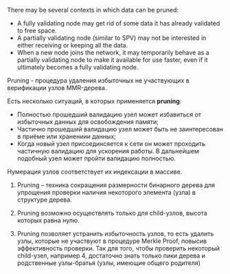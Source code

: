 There may be several contexts in which data can be pruned:

* A fully validating node may get rid of some data it has already validated to
free space.
* A partially validating node (similar to SPV) may not be interested in either
receiving or keeping all the data.
* When a new node joins the network, it may temporarily behave as a partially
validating node to make it available for use faster, even if it ultimately becomes
a fully validating node.

Pruning - процедура удаления избыточных не участвующих в верификации узлов MMR-дерева.

Есть несколько ситуаций, в которых применяется **pruning**:
* Полностью прошедший валидацию узел может избавиться от избыточных данных для освобождения памяти;
* Частично прошедший валидацию узел может быть не заинтересован в приёме или хранениии данных;
* Когда новый узел присоединсяется к сети он может проходить частичную валидацию для ускорения работы. В дальнейшем подобный узел может  пройти валидацию полностью.


Нумерация узлов соответствует их индексации в массиве.

1. Pruning – техника сокращения размерности бинарного дерева для упрощения проверки наличия некоторого элемента (узла) в структуре дерева.

2. Pruning возможно осуществлять только для сhild-узлов, высота которых равна нулю.

3. Pruning позволяет устранить избыточность узлов, то есть удалить узлы, которые не участвуют в процедуре Merkle Proof, повысив эффективность проверки. Так для того, чтобы проверить некоторый сhild-узел, например 4, достаточно знать только пики дерева и родственные узлы-братья (узлы, имеющие общего родителя)
